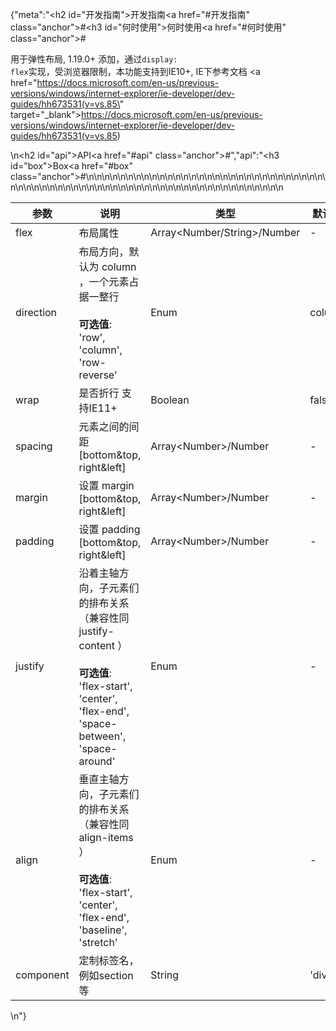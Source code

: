 {"meta":"<h2 id=\"&#x5F00;&#x53D1;&#x6307;&#x5357;\">&#x5F00;&#x53D1;&#x6307;&#x5357;<a href=\"#&#x5F00;&#x53D1;&#x6307;&#x5357;\" class=\"anchor\">#</a></h2><h3 id=\"&#x4F55;&#x65F6;&#x4F7F;&#x7528;\">&#x4F55;&#x65F6;&#x4F7F;&#x7528;<a href=\"#&#x4F55;&#x65F6;&#x4F7F;&#x7528;\" class=\"anchor\">#</a></h3><p>&#x7528;&#x4E8E;&#x5F39;&#x6027;&#x5E03;&#x5C40;, 1.19.0+ &#x6DFB;&#x52A0;&#xFF0C;&#x901A;&#x8FC7;<code>display: flex</code>&#x5B9E;&#x73B0;&#xFF0C;&#x53D7;&#x6D4F;&#x89C8;&#x5668;&#x9650;&#x5236;&#xFF0C;&#x672C;&#x529F;&#x80FD;&#x652F;&#x6301;&#x5230;IE10+, IE&#x4E0B;&#x53C2;&#x8003;&#x6587;&#x6863; <a href=\"https://docs.microsoft.com/en-us/previous-versions/windows/internet-explorer/ie-developer/dev-guides/hh673531(v=vs.85\" target=\"_blank\">https://docs.microsoft.com/en-us/previous-versions/windows/internet-explorer/ie-developer/dev-guides/hh673531(v=vs.85</a>)</p>\n<h2 id=\"api\">API<a href=\"#api\" class=\"anchor\">#</a></h2>","api":"<h3 id=\"box\">Box<a href=\"#box\" class=\"anchor\">#</a></h3><table>\n<thead>\n<tr>\n<th>&#x53C2;&#x6570;</th>\n<th>&#x8BF4;&#x660E;</th>\n<th>&#x7C7B;&#x578B;</th>\n<th>&#x9ED8;&#x8BA4;&#x503C;</th>\n</tr>\n</thead>\n<tbody>\n<tr>\n<td>flex</td>\n<td>&#x5E03;&#x5C40;&#x5C5E;&#x6027;</td>\n<td>Array&lt;Number/String&gt;/Number</td>\n<td>-</td>\n</tr>\n<tr>\n<td>direction</td>\n<td>&#x5E03;&#x5C40;&#x65B9;&#x5411;&#xFF0C;&#x9ED8;&#x8BA4;&#x4E3A; column &#xFF0C;&#x4E00;&#x4E2A;&#x5143;&#x7D20;&#x5360;&#x636E;&#x4E00;&#x6574;&#x884C;<br><br><strong>&#x53EF;&#x9009;&#x503C;</strong>:<br>&apos;row&apos;, &apos;column&apos;, &apos;row-reverse&apos;</td>\n<td>Enum</td>\n<td>column</td>\n</tr>\n<tr>\n<td>wrap</td>\n<td>&#x662F;&#x5426;&#x6298;&#x884C; &#x652F;&#x6301;IE11+</td>\n<td>Boolean</td>\n<td>false</td>\n</tr>\n<tr>\n<td>spacing</td>\n<td>&#x5143;&#x7D20;&#x4E4B;&#x95F4;&#x7684;&#x95F4;&#x8DDD; [bottom&amp;top, right&amp;left]</td>\n<td>Array&lt;Number&gt;/Number</td>\n<td>-</td>\n</tr>\n<tr>\n<td>margin</td>\n<td>&#x8BBE;&#x7F6E; margin [bottom&amp;top, right&amp;left]</td>\n<td>Array&lt;Number&gt;/Number</td>\n<td>-</td>\n</tr>\n<tr>\n<td>padding</td>\n<td>&#x8BBE;&#x7F6E; padding [bottom&amp;top, right&amp;left]</td>\n<td>Array&lt;Number&gt;/Number</td>\n<td>-</td>\n</tr>\n<tr>\n<td>justify</td>\n<td>&#x6CBF;&#x7740;&#x4E3B;&#x8F74;&#x65B9;&#x5411;&#xFF0C;&#x5B50;&#x5143;&#x7D20;&#x4EEC;&#x7684;&#x6392;&#x5E03;&#x5173;&#x7CFB; &#xFF08;&#x517C;&#x5BB9;&#x6027;&#x540C; justify-content &#xFF09;<br><br><strong>&#x53EF;&#x9009;&#x503C;</strong>:<br>&apos;flex-start&apos;, &apos;center&apos;, &apos;flex-end&apos;, &apos;space-between&apos;, &apos;space-around&apos;</td>\n<td>Enum</td>\n<td>-</td>\n</tr>\n<tr>\n<td>align</td>\n<td>&#x5782;&#x76F4;&#x4E3B;&#x8F74;&#x65B9;&#x5411;&#xFF0C;&#x5B50;&#x5143;&#x7D20;&#x4EEC;&#x7684;&#x6392;&#x5E03;&#x5173;&#x7CFB; &#xFF08;&#x517C;&#x5BB9;&#x6027;&#x540C; align-items &#xFF09;<br><br><strong>&#x53EF;&#x9009;&#x503C;</strong>:<br>&apos;flex-start&apos;, &apos;center&apos;, &apos;flex-end&apos;, &apos;baseline&apos;, &apos;stretch&apos;</td>\n<td>Enum</td>\n<td>-</td>\n</tr>\n<tr>\n<td>component</td>\n<td>&#x5B9A;&#x5236;&#x6807;&#x7B7E;&#x540D;&#xFF0C; &#x4F8B;&#x5982;section&#x7B49;</td>\n<td>String</td>\n<td>&apos;div&apos;</td>\n</tr>\n</tbody>\n</table>\n"}